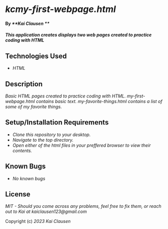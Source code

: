 # _kcmy-first-webpage.html_

#### By _**Kai Clausen **_

#### _This application creates displays two web pages created to practice coding with HTML_

## Technologies Used

* _HTML_

## Description

_Basic HTML pages created to practice coding with HTML. my-first-webpage.html contains basic text. my-favorite-things.html contains a list of some of my favorite things._

## Setup/Installation Requirements

* _Clone this repository to your desktop._
* _Navigate to the top directory._
* _Open either of the html files in your preffered browser to view their contents._

## Known Bugs

* _No known bugs_

## License

_MIT - Should you come across any problems, feel free to fix them, or reach out to Kai at kaiclausen123@gmail.com_

Copyright (c) _2023_ _Kai Clausen_